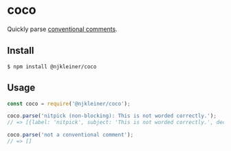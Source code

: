 # coco

Quickly parse [conventional comments](https://conventionalcomments.org).

## Install

`$ npm install @njkleiner/coco`

## Usage

```javascript
const coco = require('@njkleiner/coco');

coco.parse('nitpick (non-blocking): This is not worded correctly.');
// => [{label: 'nitpick', subject: 'This is not worded correctly.', decoration: ['non-blocking'], discussion: null}]

coco.parse('not a conventional comment');
// => []
```
